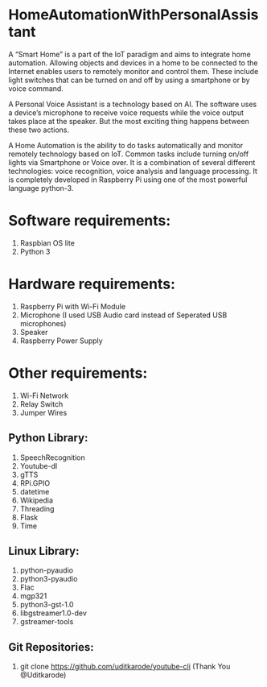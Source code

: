 # HomeAutomationWithPersonalAssistant
A “Smart Home” is a part of the IoT paradigm and aims to integrate home automation. Allowing objects and devices in a home to be connected to the Internet enables users to remotely monitor and control them. These include light switches that can be turned on and off by using a smartphone or by voice command. 

A Personal Voice Assistant is a technology based on AI. The software uses a device’s microphone to receive voice requests while the voice output takes place at the speaker. But the most exciting thing happens between these two actions. 

A Home Automation is the ability to do tasks automatically and monitor remotely technology based on IoT. Common tasks include turning on/off lights via Smartphone or Voice over. It is a combination of several different technologies: voice recognition, voice analysis and language processing. It is completely developed in Raspberry Pi using one of the most powerful language python-3. 

# Software requirements:
  1. Raspbian OS lite
  2. Python 3
# Hardware requirements:
  1. Raspberry Pi with Wi-Fi Module
  2. Microphone (I used USB Audio card instead of Seperated USB microphones)
  3. Speaker
  4. Raspberry Power Supply
# Other requirements:
  1. Wi-Fi Network
  2. Relay Switch
  3. Jumper Wires

## Python Library:
  1. SpeechRecognition
  2. Youtube-dl
  3. gTTS
  4. RPi.GPIO
  5. datetime
  6. Wikipedia
  7. Threading
  8. Flask
  9. Time
## Linux Library:
  1. python-pyaudio
  2. python3-pyaudio 
  3. Flac
  4. mgp321
  5. python3-gst-1.0
  6. libgstreamer1.0-dev
  7. gstreamer-tools
## Git Repositories:
  1. git clone https://github.com/uditkarode/youtube-cli  (Thank You @Uditkarode)
